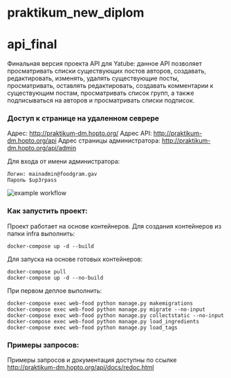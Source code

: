 # praktikum_new_diplom


# api_final
Финальная версия проекта API для Yatube: данное API позволяет просматривать списки существующих постов авторов, создавать, редактировать, изменять, удалять существующие посты, просматривать, оставлять редактировать, создавать комментарии к существующим постам, просматривать список групп, а также подписываться на авторов и просматривать списки подписок. 

### Доступ к странице на удаленном севрере

Адрес: http://praktikum-dm.hopto.org/
Адрес API: http://praktikum-dm.hopto.org/api
Адрес страницы администратора: http://praktikum-dm.hopto.org/api/admin

Для входа от имени администратора:
```
Логин: mainadmin@foodgram.gav
Пароль $up3rpass
```

![example workflow](https://github.com/malyshevadv/foodgram-project-react/actions/workflows/foodgram_workflow.yml/badge.svg)

### Как запустить проект:
Проект работает на основе контейнеров. Для создания контейнеров из папки infra выполнить:
```
docker-compose up -d --build
```

Для запуска на основе готовых контейнеров:
```
docker-compose pull
docker-compose up -d --no-build
```

При первом деплое выполнить:
```
docker-compose exec web-food python manage.py makemigrations
docker-compose exec web-food python manage.py migrate --no-input
docker-compose exec web-food python manage.py collectstatic --no-input
docker-compose exec web-food python manage.py load_ingredients
docker-compose exec web-food python manage.py load_tags
```
### Примеры запросов:

Примеры запросов и документация доступны по ссылке http://praktikum-dm.hopto.org/api/docs/redoc.html
